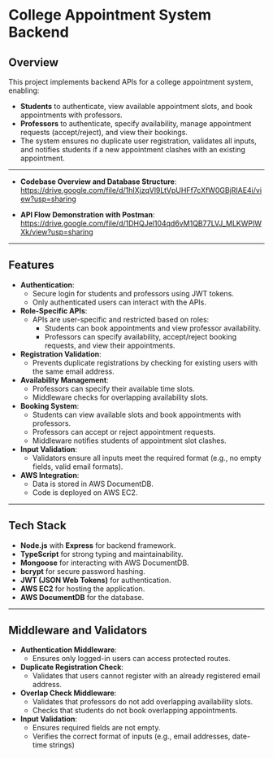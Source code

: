 # College Appointment System Backend

## Overview
This project implements backend APIs for a college appointment system, enabling:
- **Students** to authenticate, view available appointment slots, and book appointments with professors.
- **Professors** to authenticate, specify availability, manage appointment requests (accept/reject), and view their bookings.
- The system ensures no duplicate user registration, validates all inputs, and notifies students if a new appointment clashes with an existing appointment.

---

 - **Codebase Overview and Database Structure**:
   https://drive.google.com/file/d/1hIXjzqVl9LtVpUHFf7cXfW0GBjRIAE4i/view?usp=sharing

 - **API Flow Demonstration with Postman**:
   https://drive.google.com/file/d/1DHQJel104qd6vM1QB77LVJ_MLKWPIWXk/view?usp=sharing

---

## Features
- **Authentication**:
  - Secure login for students and professors using JWT tokens.
  - Only authenticated users can interact with the APIs.
- **Role-Specific APIs**:
  - APIs are user-specific and restricted based on roles:
    - Students can book appointments and view professor availability.
    - Professors can specify availability, accept/reject booking requests, and view their appointments.
- **Registration Validation**:
  - Prevents duplicate registrations by checking for existing users with the same email address.
- **Availability Management**:
  - Professors can specify their available time slots.
  - Middleware checks for overlapping availability slots.
- **Booking System**:
  - Students can view available slots and book appointments with professors.
  - Professors can accept or reject appointment requests.
  - Middleware notifies students of appointment slot clashes.
- **Input Validation**:
  - Validators ensure all inputs meet the required format (e.g., no empty fields, valid email formats).
- **AWS Integration**:
  - Data is stored in AWS DocumentDB.
  - Code is deployed on AWS EC2.

---

## Tech Stack
- **Node.js** with **Express** for backend framework.
- **TypeScript** for strong typing and maintainability.
- **Mongoose** for interacting with AWS DocumentDB.
- **bcrypt** for secure password hashing.
- **JWT (JSON Web Tokens)** for authentication.
- **AWS EC2** for hosting the application.
- **AWS DocumentDB** for the database.

---

## Middleware and Validators
- **Authentication Middleware**:
  - Ensures only logged-in users can access protected routes.
- **Duplicate Registration Check**:
  - Validates that users cannot register with an already registered email address.
- **Overlap Check Middleware**:
  - Validates that professors do not add overlapping availability slots.
  - Checks that students do not book overlapping appointments.
- **Input Validation**:
  - Ensures required fields are not empty.
  - Verifies the correct format of inputs (e.g., email addresses, date-time strings)
